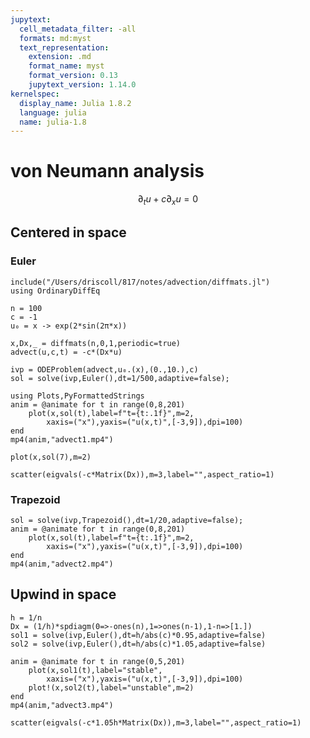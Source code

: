 ```yaml
---
jupytext:
  cell_metadata_filter: -all
  formats: md:myst
  text_representation:
    extension: .md
    format_name: myst
    format_version: 0.13
    jupytext_version: 1.14.0
kernelspec:
  display_name: Julia 1.8.2
  language: julia
  name: julia-1.8
---
```


# von Neumann analysis

$$
\partial_t u + c \partial_x u = 0
$$


## Centered in space

### Euler

```{code-cell}
include("/Users/driscoll/817/notes/advection/diffmats.jl")
using OrdinaryDiffEq

n = 100
c = -1
u₀ = x -> exp(2*sin(2π*x))

x,Dx,_ = diffmats(n,0,1,periodic=true)
advect(u,c,t) = -c*(Dx*u)

ivp = ODEProblem(advect,u₀.(x),(0.,10.),c)
sol = solve(ivp,Euler(),dt=1/500,adaptive=false);
```

```{code-cell}
using Plots,PyFormattedStrings
anim = @animate for t in range(0,8,201)
    plot(x,sol(t),label=f"t={t:.1f}",m=2,
        xaxis=("x"),yaxis=("u(x,t)",[-3,9]),dpi=100)
end
mp4(anim,"advect1.mp4")
```

```{code-cell}
plot(x,sol(7),m=2)
```

```{code-cell}
scatter(eigvals(-c*Matrix(Dx)),m=3,label="",aspect_ratio=1)
```

### Trapezoid

```{code-cell}
sol = solve(ivp,Trapezoid(),dt=1/20,adaptive=false);
anim = @animate for t in range(0,8,201)
    plot(x,sol(t),label=f"t={t:.1f}",m=2,
        xaxis=("x"),yaxis=("u(x,t)",[-3,9]),dpi=100)
end
mp4(anim,"advect2.mp4")
```

## Upwind in space

```{code-cell}
h = 1/n
Dx = (1/h)*spdiagm(0=>-ones(n),1=>ones(n-1),1-n=>[1.])
sol1 = solve(ivp,Euler(),dt=h/abs(c)*0.95,adaptive=false)
sol2 = solve(ivp,Euler(),dt=h/abs(c)*1.05,adaptive=false)

anim = @animate for t in range(0,5,201)
    plot(x,sol1(t),label="stable",
        xaxis=("x"),yaxis=("u(x,t)",[-3,9]),dpi=100)
    plot!(x,sol2(t),label="unstable",m=2)
end
mp4(anim,"advect3.mp4")
```

```{code-cell}
scatter(eigvals(-c*1.05h*Matrix(Dx)),m=3,label="",aspect_ratio=1)
```
